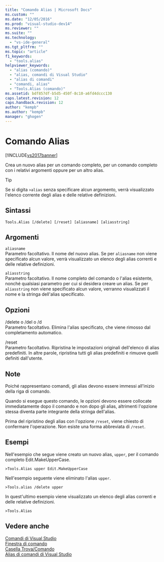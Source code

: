 ```yaml
---
title: "Comando Alias | Microsoft Docs"
ms.custom: ""
ms.date: "12/05/2016"
ms.prod: "visual-studio-dev14"
ms.reviewer: ""
ms.suite: ""
ms.technology: 
  - "vs-ide-general"
ms.tgt_pltfrm: ""
ms.topic: "article"
f1_keywords: 
  - "tools.alias"
helpviewer_keywords: 
  - "alias (comando)"
  - "alias, comandi di Visual Studio"
  - "alias di comandi"
  - "comandi, alias"
  - "Tools.Alias (comando)"
ms.assetid: bdf857df-b5d5-450f-8c10-a6fd4dccc130
caps.latest.revision: 12
caps.handback.revision: 12
author: "kempb"
ms.author: "kempb"
manager: "ghogen"
---
```

# Comando Alias
[!INCLUDE[vs2017banner](../../code-quality/includes/vs2017banner.md)]

Crea un nuovo alias per un comando completo, per un comando completo con i relativi argomenti oppure per un altro alias.  
  
> [!TIP]
>  Se si digita `>alias` senza specificare alcun argomento, verrà visualizzato l'elenco corrente degli alias e delle relative definizioni.  
  
## Sintassi  
  
```  
Tools.Alias [/delete] [/reset] [aliasname] [aliasstring]  
```  
  
## Argomenti  
 `aliasname`  
 Parametro facoltativo.  Il nome del nuovo alias.  Se per `aliasname` non viene specificato alcun valore, verrà visualizzato un elenco degli alias correnti e delle relative definizioni.  
  
 `aliasstring`  
 Parametro facoltativo.  Il nome completo del comando o l'alias esistente, nonché qualsiasi parametro per cui si desidera creare un alias.  Se per `aliasstring` non viene specificato alcun valore, verranno visualizzati il nome e la stringa dell'alias specificato.  
  
## Opzioni  
 \/delete o \/del o \/d  
 Parametro facoltativo.  Elimina l'alias specificato, che viene rimosso dal completamento automatico.  
  
 \/reset  
 Parametro facoltativo.  Ripristina le impostazioni originali dell'elenco di alias predefiniti.  In altre parole, ripristina tutti gli alias predefiniti e rimuove quelli definiti dall'utente.  
  
## Note  
 Poiché rappresentano comandi, gli alias devono essere immessi all'inizio della riga di comando.  
  
 Quando si esegue questo comando, le opzioni devono essere collocate immediatamente dopo il comando e non dopo gli alias, altrimenti l'opzione stessa diventa parte integrante della stringa dell'alias.  
  
 Prima del ripristino degli alias con l'opzione `/reset`, viene chiesto di confermare l'operazione.  Non esiste una forma abbreviata di `/reset`.  
  
## Esempi  
 Nell'esempio che segue viene creato un nuovo alias, `upper`, per il comando completo Edit.MakeUpperCase.  
  
```  
>Tools.Alias upper Edit.MakeUpperCase  
```  
  
 Nell'esempio seguente viene eliminato l'alias `upper`.  
  
```  
>Tools.alias /delete upper  
```  
  
 In quest'ultimo esempio viene visualizzato un elenco degli alias correnti e delle relative definizioni.  
  
```  
>Tools.Alias  
```  
  
## Vedere anche  
 [Comandi di Visual Studio](../../ide/reference/visual-studio-commands.md)   
 [Finestra di comando](../../ide/reference/command-window.md)   
 [Casella Trova\/Comando](../../ide/find-command-box.md)   
 [Alias di comandi di Visual Studio](../../ide/reference/visual-studio-command-aliases.md)